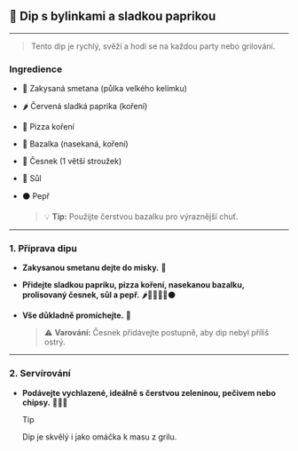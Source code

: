 ﻿## 🌿 Dip s bylinkami a sladkou paprikou

---

> Tento dip je rychlý, svěží a hodí se na každou party nebo grilování.

### Ingredience

- 🥣 Zakysaná smetana (půlka velkého kelímku)
- 🌶️ Červená sladká paprika (koření)
- 🍕 Pizza koření
- 🌿 Bazalka (nasekaná, koření)
- 🧄 Česnek (1 větší stroužek)
- 🧂 Sůl
- ⚫ Pepř

  > 💡 **Tip:** Použijte čerstvou bazalku pro výraznější chuť.

---

### 1. Příprava dipu

- **Zakysanou smetanu dejte do misky.** 🥣
- **Přidejte sladkou papriku, pizza koření, nasekanou bazalku, prolisovaný česnek, sůl a pepř.** 🌶️🍕🌿🧄🧂⚫
- **Vše důkladně promíchejte.** 🥄

  > ⚠️ **Varování:** Česnek přidávejte postupně, aby dip nebyl příliš ostrý.

---

### 2. Servírování

- **Podávejte vychlazené, ideálně s čerstvou zeleninou, pečivem nebo chipsy.** 🥒🍞🥔

  > [!TIP]
  > Dip je skvělý i jako omáčka k masu z grilu.